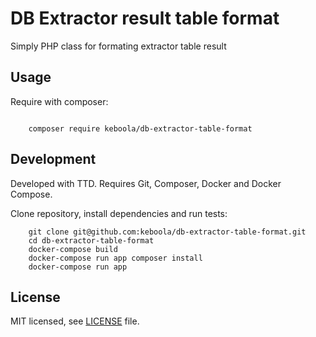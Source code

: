 # DB Extractor result table format
Simply PHP class for formating extractor table result

## Usage
Require with composer:

```

    composer require keboola/db-extractor-table-format

```

## Development

Developed with TTD. Requires Git, Composer, Docker and Docker Compose.

Clone repository, install dependencies and run tests:
```
    git clone git@github.com:keboola/db-extractor-table-format.git
    cd db-extractor-table-format
    docker-compose build
    docker-compose run app composer install
    docker-compose run app
```
## License

MIT licensed, see [LICENSE](./LICENSE) file.
